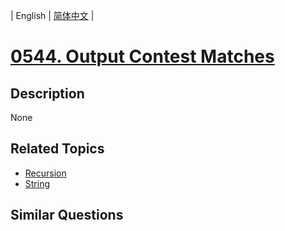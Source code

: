 
| English | [简体中文](README.md) |
# [0544. Output Contest Matches](https://leetcode-cn.com/problems/output-contest-matches/)
## Description
None
## Related Topics
- [Recursion](https://leetcode-cn.com/tag/recursion)
- [String](https://leetcode-cn.com/tag/string)
## Similar Questions

